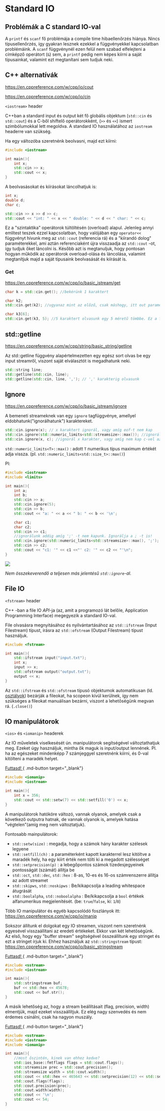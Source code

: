 # Standard IO

## Problémák a C standard IO-val

A `printf` és `scanf` fő problémája a compile time hibaellenőrzés hiánya. Nincs típusellenőrzés, így gyakran lesznek ezekkel a függvényekkel kapcsolatban problémáink. A `scanf` függvénynél ezen felül nem szabad elfelejteni a címképző operátort (`&`) sem, a `printf` pedig nem képes kiírni a saját típusainkat, valamint ezt megtanítani sem tudjuk neki.

## C++ alternatívák
<https://en.cppreference.com/w/cpp/io/cout>

<https://en.cppreference.com/w/cpp/io/cin>

`<iostream>` header

C++ban a standard input és output két fő globális objektum (`std::cin` és `std::cout`) és a C-ből shiftelő operátorokként, (`>>` és `<<`) ismert szimbólumokkal lett megoldva. A standard IO használatához az `iostream` headerre van szükség.

Ha egy változóba szeretnénk beolvasni, majd ezt kiírni:
```cpp
#include <iostream>

int main(){
    int x;
    std::cin >> x;
    std::cout << x;
}

```

A beolvasásokat és kiírásokat láncolhatjuk is:

```cpp
int x;
double d;
char c;

std::cin >> x >> d >> c;
std::cout << "int: " << x << " double: " << d << " char: " << c;
```
Ez a "szintaktika" operátorok túltöltésén (overload) alapul.
Jelenleg annyi említest teszek ezzel kapcsolatban, hogy valójában egy `operator<<` függvényt hívunk meg az `std::cout` (referencia rá) és a "kiírandó dolog" paraméterekkel, ami aztán referenciaként újra visszaadja az `std::cout` -ot, így tudjuk őket láncolni is.
Később azt is megtanuljuk, hogy pontosan hogyan működik az operátorok overload-olása és láncolása, valamint megtanítjuk majd a saját típusaink beolvasását és kiírását is.

### Get
<https://en.cppreference.com/w/cpp/io/basic_istream/get>

```cpp
char k = std::cin.get(); //bekérünk 1 karaktert

char k2;
std::cin.get(k2); //ugyanaz mint az előző, csak máshogy, itt out parameter van return helyett

char k3[6];
std::cin.get(k3, 5); //5 karaktert olvasunk egy 5 méretű tömbbe. Ez a függvény tesz lezáró 0-t

```

## std::getline
<https://en.cppreference.com/w/cpp/string/basic_string/getline>

Az std::getline függvény alapértelmezetten egy egész sort olvas be egy input streamről, viszont saját elválasztót is megadhatunk neki.

```cpp
std::string line;
std::getline(std::cin, line);
std::getline(std::cin, line, ','); // ',' karakterig olvasunk
```

## Ignore
<https://en.cppreference.com/w/cpp/io/basic_istream/ignore>

A bemeneti streameknek van egy `ignore` tagfüggvénye, amellyel eldobhatunk("ignorálhatunk") karaktereket.
```cpp
std::cin.ignore(x); // x karaktert ignorál, vagy amíg eof-t nem kap
std::cin.ignore(std::numeric_limits<std::streamsize>::max()); //ignorál mindent ami a bemeneten van
std::cin.ignore(x, c); //ignorál x karakter, vagy amíg nem kap c-vel azonos karaktert
```

`std::numeric_limits<T>::max()` : adott `T` numerikus típus maximum értékét adja vissza. (pl. `std::numeric_limits<std::size_t>::max()`)

Pl:
```cpp
#include <iostream>
#include <limits>

int main(){
    int a;
    int b;
    std::cin >> a;
    std::cin.ignore(5);
    std::cin >> b;
    std::cout << "a: " << a << " b: " << b << '\n';

    char c1;
    char c2;
    std::cin >> c1;
    //ignorálunk addig amíg ';' -t nem kapunk. Ignorálja a ; -t is!
    std::cin.ignore(std::numeric_limits<std::streamsize>::max(), ';'); 
    std::cin >> c2;
    std::cout << "c1: '" << c1 <<"' c2: '" << c2 << "'\n";
}
```
![](./assets/godbolt-io.png)

*Nem összekeverendő a teljesen más jelentésű `std::ignore`-al.*

## File IO
`<fstream>` header

C++ -ban a file IO *API*-ja (az, amit a programozó lát belőle, Application Programming Interface) megegyezik a standard IO-val.

File olvasásra megnyitásához  és nyilvántartásához az `std::ifstream` (Input Filestream) típust, írásra az `std::ofstream` (Output Filestream) típust használjuk.

```cpp
#include <fstream>

int main(){
    std::ifstream input("input.txt");
    int x;
    input >> x; 
    std::ofstream output("output.txt");
    output << x;
}
```

Az `std::ifstream` és `std::ofstream` típusó objektumok automatikusan (ld. [osztályok](./6-osztalyok.md)) bezárják a fileokat, ha scopeon kívül kerülnek, így nem szükséges a fileokat manuálisan bezárni, viszont a lehetőségünk megvan rá. (`.close()`)

## IO manipulátorok
`<ios>` és `<iomanip>` headerek

Az IO műveletek viselkesését ún. manipulátorok segítségével változtathatjuk meg. Ezeket úgy használjuk, mintha ők maguk is input/output lennének. Pl. ha az egészeket mindenképp 7 számjeggyel szeretnénk kiírni, és 0-val kitölteni a maradék helyet.



[ Futtasd! ](<https://godbolt.org/z/of6nP3xjn>){ .md-button target="_blank"}
```cpp
#include <iomanip>
#include <iostream>

int main(){
    int x = 356;
    std::cout << std::setw(7) << std::setfill('0') << x; 
}
```

A manipulátorok hatóköre változó, vannak olyanok, amelyek csak a következő outputra hatnak, de vannak olyanok is, amelyek hatása "végtelen"(amíg meg nem változtatjuk).

Fontosabb mainpulátorok:
* `std::setw(size)` : megadja, hogy a számok hány karakter szélesek legyene
* `std::setfill(ch)` : a paraméterként kapott karakterrel lesz kitöltve a maradék hely, ha egy kiírt érték nem tölti ki a megadott szélességet
* `std::setprecision(p)` : a lebegőpontos számok tizedesjegyeinek pontosságát (számát) állítja be
* `std::oct`, `std::dec`, `std::hex` : 8-as, 10-es és 16-os számrenszerre állítja az adott streamet
* `std::skipws`, `std::noskipws` : Be/kikapcsolja a leading whitespace átugrását
* `std::boolalpha`, `std::noboolalpha` : Be/kikapcsolja a `bool` értékek alfanumerikus megjelenítését. (be: `true`/`false`, ki: `1`/`0`)

Több IO manipulátor és egyéb kapcsolódó foszlányok itt: <https://en.cppreference.com/w/cpp/io/manip>

Sokszor állítunk el dolgokat egy IO streamen, viszont nem szeretnénk egyesével visszaállítani az eredeti értékeket.
Ekkor van két lehetőségünk. 
Az első, hogy egy "buffer stream" segítségével összeállítunk egy stringet és ezt a stringet írjuk ki. Ehhez használjuk az `std::stringstream` típust: <https://en.cppreference.com/w/cpp/io/basic_stringstream>

[ Futtasd! ](<https://godbolt.org/z/59YETh5dn>){ .md-button target="_blank"}

```cpp
#include <sstream>
#include <iostream>

int main(){
    std::stringstream buf;
    buf << std::hex << 45678;
    std::cout << buf.str();
}
```

A másik lehetőség az, hogy a stream beállításait (flag, precision, width) elmentjük, majd ezeket visszaállítjuk. Ez elég nagy szenvedés és nem érdemes csinálni, csak ha nagyon muszály.


[ Futtasd! ](<https://godbolt.org/z/o1hxqvnzz>){ .md-button target="_blank"}
```cpp
#include <sstream>
#include <iostream>
#include <iomanip>

int main(){
    //most őszintén, kinek van ehhez kedve?
    std::ios_base::fmtflags flags = std::cout.flags();
    std::streamsize prec = std::cout.precision();
    std::streamsize width = std::cout.width();
    std::cout << std::hex << 465643 << std::setprecision(12) << std::setw(20) << 454.3256456436;
    std::cout.flags(flags);
    std::cout.precision(prec);
    std::cout.width(width);
    std::cout << '\n';
    std::cout << 54;
}
```